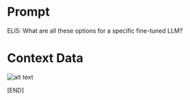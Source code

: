 # Prompt

ELI5: What are all these options for a specific fine-tuned LLM?

# Context Data

![alt text](../images/finetunes.png)

[END]